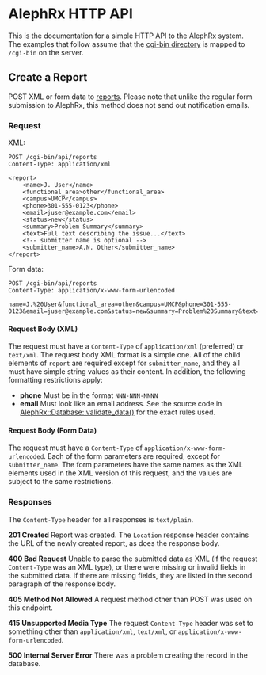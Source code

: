 AlephRx HTTP API
================

This is the documentation for a simple HTTP API to the AlephRx system. The
examples that follow assume that the [cgi-bin directory](../) is mapped to
`/cgi-bin` on the server.

## Create a Report

POST XML or form data to [reports](reports). Please note that unlike the regular
form submission to AlephRx, this method does not send out notification emails.

### Request

XML:

    POST /cgi-bin/api/reports
    Content-Type: application/xml

    <report>
        <name>J. User</name>
        <functional_area>other</functional_area>
        <campus>UMCP</campus>
        <phone>301-555-0123</phone>
        <email>juser@example.com</email>
        <status>new</status>
        <summary>Problem Summary</summary>
        <text>Full text describing the issue...</text>
        <!-- submitter name is optional -->
        <submitter_name>A.N. Other</submitter_name>
    </report>

Form data:

    POST /cgi-bin/api/reports
    Content-Type: application/x-www-form-urlencoded

    name=J.%20User&functional_area=other&campus=UMCP&phone=301-555-0123&email=juser@example.com&status=new&summary=Problem%20Summary&text=Full%20text%20describing%20the%20issue...&submitter_name=A.N.%20Other

#### Request Body (XML)

The request must have a `Content-Type` of `application/xml` (preferred) or
`text/xml`. The request body XML format is a simple one. All of the child
elements of `report` are required except for `submitter_name`, and they all must
have simple string values as their content. In addition, the following
formatting restrictions apply:

- **phone** Must be in the format `NNN-NNN-NNNN`
- **email** Must look like an email address. See the source code in
  [AlephRx::Database::validate_data()](../../lib/AlephRx/Database.pm) for the
  exact rules used.

#### Request Body (Form Data)

The request must have a `Content-Type` of `application/x-www-form-urlencoded`.
Each of the form parameters are required, except for `submitter_name`. The form
parameters have the same names as the XML elements used in the XML version of
this request, and the values are subject to the same restrictions.

### Responses

The `Content-Type` header for all responses is `text/plain`.

**201 Created** Report was created. The `Location` response header contains the
URL of the newly created report, as does the response body.

**400 Bad Request** Unable to parse the submitted data as XML (if the request
`Content-Type` was an XML type), or there were missing or invalid fields in the
submitted data. If there are missing fields, they are listed in the second
paragraph of the response body.

**405 Method Not Allowed** A request method other than POST was used on this
endpoint.

**415 Unsupported Media Type** The request `Content-Type` header was set to
something other than `application/xml`, `text/xml`, or
`application/x-www-form-urlencoded`.

**500 Internal Server Error** There was a problem creating the record in the
database.
